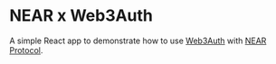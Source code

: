 # NEAR x Web3Auth

A simple React app to demonstrate how to use [Web3Auth](https://web3auth.io/) with [NEAR Protocol](https://near.org/).